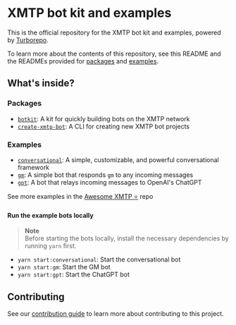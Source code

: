 # XMTP bot kit and examples

This is the official repository for the XMTP bot kit and examples, powered by [Turborepo](https://turbo.build/repo).

To learn more about the contents of this repository, see this README and the READMEs provided for [packages](https://github.com/xmtp/botkit/tree/main/packages) and [examples](https://github.com/xmtp/botkit/tree/main/examples).

## What's inside?

### Packages

- [`botkit`](https://github.com/xmtp/botkit/blob/main/packages/botkit): A kit for quickly building bots on the XMTP network
- [`create-xmtp-bot`](https://github.com/xmtp/botkit/blob/main/packages/create-xmtp-bot): A CLI for creating new XMTP bot projects

### Examples

- [`conversational`](https://github.com/xmtp/botkit/blob/main/examples/conversational): A simple, customizable, and powerful conversational framework
- [`gm`](https://github.com/xmtp/botkit/blob/main/examples/gm): A simple bot that responds `gm` to any incoming messages
- [`gpt`](https://github.com/xmtp/botkit/blob/main/examples/gpt): A bot that relays incoming messages to OpenAI's ChatGPT

See more examples in the [Awesome XMTP ⭐️](https://github.com/xmtp/awesome-xmtp) repo

#### Run the example bots locally

> **Note**  
> Before starting the bots locally, install the necessary dependencies by running `yarn` first.

- `yarn start:conversational`: Start the conversational bot
- `yarn start:gm`: Start the GM bot
- `yarn start:gpt`: Start the ChatGPT bot

## Contributing

See our [contribution guide](./CONTRIBUTING.md) to learn more about contributing to this project.
